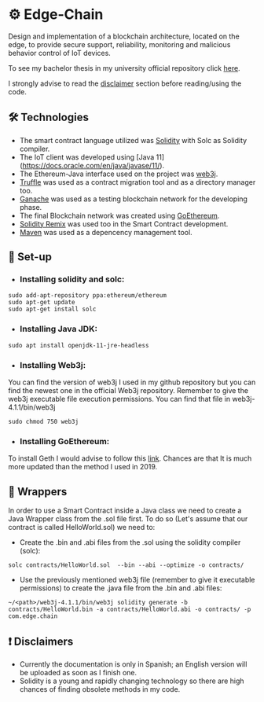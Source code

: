 # :gear: Edge-Chain
Design and implementation of a blockchain architecture, located on the edge, to provide secure support, reliability, monitoring and malicious behavior control of IoT devices.

To see my bachelor thesis in my university official repository click [here](http://castor.det.uvigo.es:8080/xmlui/handle/123456789/345?locale-attribute=en).

I strongly advise to read the [disclaimer](#exclamation-disclaimers) section before reading/using the code.

## :hammer_and_wrench: Technologies
- The smart contract language utilized was [Solidity](https://solidity.readthedocs.io/en/v0.6.2/) with Solc as Solidity compiler.
- The IoT client was developed using [Java 11] (https://docs.oracle.com/en/java/javase/11/).
- The Ethereum-Java interface used on the project was [web3j](https://github.com/web3j).
- [Truffle](https://www.trufflesuite.com/truffle) was used as a contract migration tool and as a directory manager too.
- [Ganache](https://www.trufflesuite.com/ganache) was used as a testing blockchain network for the developing phase.
- The final Blockchain network was created using [GoEthereum](https://github.com/ethereum/go-ethereum).
- [Solidity Remix](https://remix.ethereum.org/) was used too in the Smart Contract development.
- [Maven](https://maven.apache.org/) was used as a depencency management tool.


## :rocket: Set-up

- ### Installing solidity and solc:
```
sudo add-apt-repository ppa:ethereum/ethereum
sudo apt-get update
sudo apt-get install solc
```

- ### Installing Java JDK:
```
sudo apt install openjdk-11-jre-headless
```

- ### Installing Web3j:
You can find the version of web3j I used in my github repository but you can find the newest one in the official Web3j repository.
Remember to give the web3j executable file execution permissions. You can find that file in web3j-4.1.1/bin/web3j
```
sudo chmod 750 web3j
```

- ### Installing GoEthereum:
To install Geth I would advise to follow this [link](https://github.com/ethereum/go-ethereum/wiki/Installing-Geth). Chances are that It is much more updated than the method I used in 2019.


## :gift: Wrappers
In order to use a Smart Contract inside a Java class we need to create a Java Wrapper class from the .sol file first. To do so (Let's assume that our contract is called HelloWorld.sol) we need to:
- Create the .bin and .abi files from the .sol using the solidity compiler (solc):
```
solc contracts/HelloWorld.sol  --bin --abi --optimize -o contracts/
```
- Use the previously mentioned web3j file (remember to give it executable permissions) to create the .java file from the .bin and .abi files:
```
~/<path>/web3j-4.1.1/bin/web3j solidity generate -b contracts/HelloWorld.bin -a contracts/HelloWorld.abi -o contracts/ -p com.edge.chain
```

## :exclamation: Disclaimers
- Currently the documentation is only in Spanish; an English version will be uploaded as soon as I finish one.
- Solidity is a young and rapidly changing technology so there are high chances of finding obsolete methods in my code.
